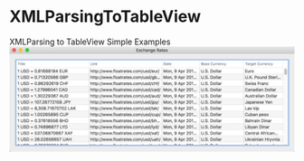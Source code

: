 # XMLParsingToTableView

XMLParsing to TableView Simple Examples
![XMLParsing Image](https://github.com/frcocoatst/XMLParsingToTableView/blob/master/xml2table.png)
